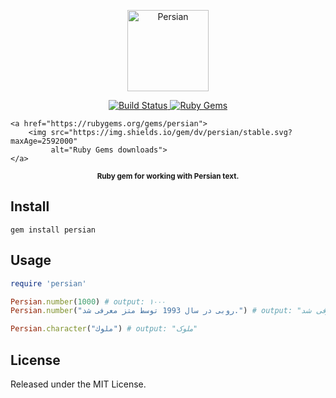 <p align="center">
    <img src="https://upload.wikimedia.org/wikipedia/commons/a/a2/Farsi.svg"
         height="130" alt="Persian">
</p>
<p align="center">
    <a href="https://travis-ci.org/goonia/persian">
        <img src="https://travis-ci.org/goonia/persian.svg?branch=master"
             alt="Build Status">
    </a>
    <a href="https://rubygems.org/gems/persian">
        <img src="https://img.shields.io/badge/gem-persian-orange.svg"
             alt="Ruby Gems">
    </a>

    <a href="https://rubygems.org/gems/persian">
        <img src="https://img.shields.io/gem/dv/persian/stable.svg?maxAge=2592000"
             alt="Ruby Gems downloads">
    </a>
</p>
<p align="center"><sup><strong> Ruby gem for working with Persian text. </strong></sup></p>



Install
-----
```shell
gem install persian
```

Usage
-----------------------
```ruby
require 'persian'

Persian.number(1000) # output: ۱۰۰۰
Persian.number("روبی در سال 1993 توسط متز معرفی شد.") # output: "روبی در سال ۱۹۹۳ توسط متز معرفی شد."

Persian.character("ملوك") # output: "ملوک"

```

License
-------
Released under the MIT License.
